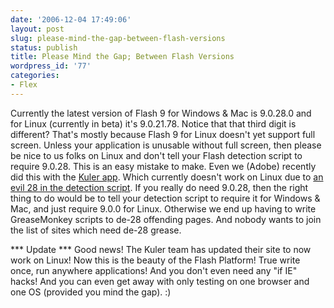 ```yaml
---
date: '2006-12-04 17:49:06'
layout: post
slug: please-mind-the-gap-between-flash-versions
status: publish
title: Please Mind the Gap; Between Flash Versions
wordpress_id: '77'
categories:
- Flex
---
```


Currently the latest version of Flash 9 for Windows & Mac is 9.0.28.0 and for Linux (currently in beta) it's 9.0.21.78.  Notice that that third digit is different?  That's mostly because Flash 9 for Linux doesn't yet support full screen.  Unless your application is unusable without full screen, then please be nice to us folks on Linux and don't tell your Flash detection script to require 9.0.28.  This is an easy mistake to make.  Even we (Adobe) recently did this with the [Kuler app](http://kuler.adobe.com/).  Which currently doesn't work on Linux due to [an evil 28 in the detection script](http://www.adobe.com/cfusion/webforums/forum/messageview.cfm?forumid=72&catid=622&threadid=1217042&enterthread=y).  If you really do need 9.0.28, then the right thing to do would be to tell your detection script to require it for Windows & Mac, and just require 9.0.0 for Linux.  Otherwise we end up having to write GreaseMonkey scripts to de-28 offending pages.  And nobody wants to join the list of sites which need de-28 grease.

*** Update ***
Good news!  The Kuler team has updated their site to now work on Linux!  Now this is the beauty of the Flash Platform!  True write once, run anywhere applications!  And you don't even need any "if IE" hacks!  And you can even get away with only testing on one browser and one OS (provided you mind the gap).  :)

